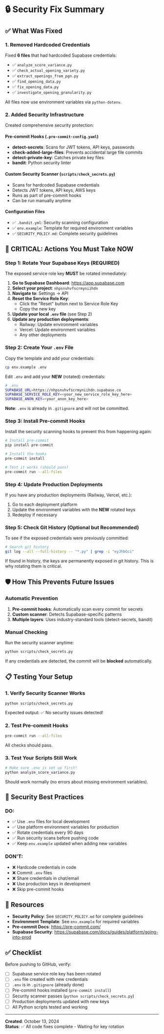 # 🔒 Security Fix Summary

## ✅ What Was Fixed

### 1. Removed Hardcoded Credentials
Fixed **6 files** that had hardcoded Supabase credentials:
- ✅ `analyze_score_variance.py`
- ✅ `check_actual_opening_variety.py`
- ✅ `extract_openings_from_pgn.py`
- ✅ `find_opening_data.py`
- ✅ `fix_opening_data.py`
- ✅ `investigate_opening_granularity.py`

All files now use environment variables via `python-dotenv`.

### 2. Added Security Infrastructure
Created comprehensive security protection:

#### Pre-commit Hooks (`.pre-commit-config.yaml`)
- **detect-secrets**: Scans for JWT tokens, API keys, passwords
- **check-added-large-files**: Prevents accidental large file commits
- **detect-private-key**: Catches private key files
- **bandit**: Python security linter

#### Custom Security Scanner (`scripts/check_secrets.py`)
- Scans for hardcoded Supabase credentials
- Detects JWT tokens, API keys, AWS keys
- Runs as part of pre-commit hooks
- Can be run manually anytime

#### Configuration Files
- ✅ `.bandit.yml`: Security scanning configuration
- ✅ `env.example`: Template for required environment variables
- ✅ `SECURITY_POLICY.md`: Complete security guidelines

## 🚨 CRITICAL: Actions You Must Take NOW

### Step 1: Rotate Your Supabase Keys (REQUIRED)

The exposed service role key **MUST** be rotated immediately:

1. **Go to Supabase Dashboard**: https://app.supabase.com
2. **Select your project**: `nhpsnvhvfscrmyniihdn`
3. **Navigate to**: Settings → API
4. **Reset the Service Role Key**:
   - Click the "Reset" button next to Service Role Key
   - Copy the new key
5. **Update your local `.env` file** (see Step 2)
6. **Update any production deployments**:
   - Railway: Update environment variables
   - Vercel: Update environment variables
   - Any other deployments

### Step 2: Create Your `.env` File

Copy the template and add your credentials:

```bash
cp env.example .env
```

Edit `.env` and add your **NEW** (rotated) credentials:

```bash
# .env
SUPABASE_URL=https://nhpsnvhvfscrmyniihdn.supabase.co
SUPABASE_SERVICE_ROLE_KEY=<your_new_service_role_key_here>
SUPABASE_ANON_KEY=<your_anon_key_here>
```

**Note**: `.env` is already in `.gitignore` and will not be committed.

### Step 3: Install Pre-commit Hooks

Install the security scanning hooks to prevent this from happening again:

```bash
# Install pre-commit
pip install pre-commit

# Install the hooks
pre-commit install

# Test it works (should pass)
pre-commit run --all-files
```

### Step 4: Update Production Deployments

If you have any production deployments (Railway, Vercel, etc.):

1. Go to each deployment platform
2. Update the environment variables with the **NEW** rotated keys
3. Redeploy if necessary

### Step 5: Check Git History (Optional but Recommended)

To see if the exposed credentials were previously committed:

```bash
# Search git history
git log --all --full-history -- "*.py" | grep -i "eyJhbGci"
```

If found in history, the keys are permanently exposed in git history. This is why rotating them is critical.

## 🛡️ How This Prevents Future Issues

### Automatic Prevention

1. **Pre-commit hooks**: Automatically scan every commit for secrets
2. **Custom scanner**: Detects Supabase-specific patterns
3. **Multiple layers**: Uses industry-standard tools (detect-secrets, bandit)

### Manual Checking

Run the security scanner anytime:

```bash
python scripts/check_secrets.py
```

If any credentials are detected, the commit will be **blocked** automatically.

## 📋 Testing Your Setup

### 1. Verify Security Scanner Works

```bash
python scripts/check_secrets.py
```

Expected output: ✅ No security issues detected!

### 2. Test Pre-commit Hooks

```bash
pre-commit run --all-files
```

All checks should pass.

### 3. Test Your Scripts Still Work

```bash
# Make sure .env is set up first!
python analyze_score_variance.py
```

Should work normally (no errors about missing environment variables).

## 📖 Security Best Practices

### DO:
- ✅ Use `.env` files for local development
- ✅ Use platform environment variables for production
- ✅ Rotate credentials every 90 days
- ✅ Run security scans before pushing code
- ✅ Keep `env.example` updated when adding new variables

### DON'T:
- ❌ Hardcode credentials in code
- ❌ Commit `.env` files
- ❌ Share credentials in chat/email
- ❌ Use production keys in development
- ❌ Skip pre-commit hooks

## 🔗 Resources

- **Security Policy**: See `SECURITY_POLICY.md` for complete guidelines
- **Environment Template**: See `env.example` for required variables
- **Pre-commit Docs**: https://pre-commit.com/
- **Supabase Security**: https://supabase.com/docs/guides/platform/going-into-prod

## ✅ Checklist

Before pushing to GitHub, verify:

- [ ] Supabase service role key has been rotated
- [ ] `.env` file created with new credentials
- [ ] `.env` is in `.gitignore` (already done)
- [ ] Pre-commit hooks installed (`pre-commit install`)
- [ ] Security scanner passes (`python scripts/check_secrets.py`)
- [ ] Production deployments updated with new keys
- [ ] All Python scripts tested and working

---

**Created**: October 13, 2024  
**Status**: ✅ All code fixes complete - Waiting for key rotation

